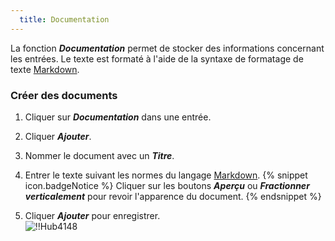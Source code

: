 ```yaml
---
  title: Documentation
---
```

La fonction ***Documentation*** permet de stocker des informations concernant les entrées. Le texte est formaté à l'aide de la syntaxe de formatage de texte [Markdown](/fr/hub/web-interface/hub-overview/entries/entry-section/documentation/quick-guide-markdown/).  

### Créer des documents 

1. Cliquer sur ***Documentation*** dans une entrée. 
1. Cliquer ***Ajouter***. 
1. Nommer le document avec un ***Titre***. 
1. Entrer le texte suivant les normes du langage [Markdown](/fr/hub/web-interface/hub-overview/entries/entry-section/documentation/quick-guide-markdown/). 
{% snippet icon.badgeNotice %} 
Cliquer sur les boutons ***Aperçu*** ou ***Fractionner verticalement*** pour revoir l'apparence du document. 
{% endsnippet %}
 
1. Cliquer ***Ajouter*** pour enregistrer.  
![!!Hub4148](https://webdevolutions.azureedge.net/docs/fr/hub/Hub4148.png) 